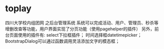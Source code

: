 # toplay
四川大学校内组团网
之后台管理系统
系统可以完成活动、用户、管理员、秒杀等增删改查等功能，用户界面实现了分页功能（使用pagehelper的插件）
另外，前台页面使用的插件有:
select下拉框插件；
时间选择框datetimepicker；
BootstrapDialog可以通过函数调用灵活添加文字的模态框；
